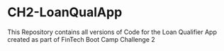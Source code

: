 # CH2-LoanQualApp
This Repository contains all versions of Code for the Loan Qualifier App created as part of FinTech Boot Camp Challenge 2
